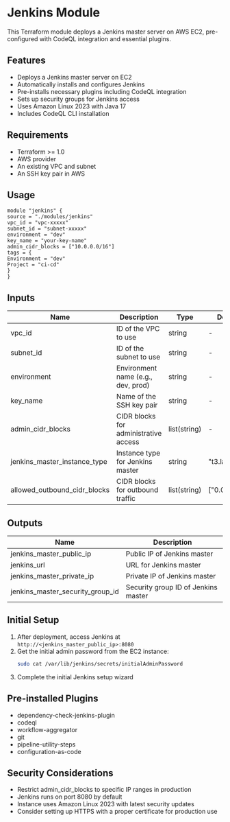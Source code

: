 # Jenkins Module

This Terraform module deploys a Jenkins master server on AWS EC2, pre-configured with CodeQL integration and essential plugins.

## Features

- Deploys a Jenkins master server on EC2
- Automatically installs and configures Jenkins
- Pre-installs necessary plugins including CodeQL integration
- Sets up security groups for Jenkins access
- Uses Amazon Linux 2023 with Java 17
- Includes CodeQL CLI installation

## Requirements

- Terraform >= 1.0
- AWS provider
- An existing VPC and subnet
- An SSH key pair in AWS

## Usage
```hcl
module "jenkins" {
source = "./modules/jenkins"
vpc_id = "vpc-xxxxx"
subnet_id = "subnet-xxxxx"
environment = "dev"
key_name = "your-key-name"
admin_cidr_blocks = ["10.0.0.0/16"]
tags = {
Environment = "dev"
Project = "ci-cd"
}
}
```

## Inputs

| Name | Description | Type | Default | Required |
|------|-------------|------|---------|----------|
| vpc_id | ID of the VPC to use | string | - | yes |
| subnet_id | ID of the subnet to use | string | - | yes |
| environment | Environment name (e.g., dev, prod) | string | - | yes |
| key_name | Name of the SSH key pair | string | - | yes |
| admin_cidr_blocks | CIDR blocks for administrative access | list(string) | - | yes |
| jenkins_master_instance_type | Instance type for Jenkins master | string | "t3.large" | no |
| allowed_outbound_cidr_blocks | CIDR blocks for outbound traffic | list(string) | ["0.0.0.0/0"] | no |

## Outputs

| Name | Description |
|------|-------------|
| jenkins_master_public_ip | Public IP of Jenkins master |
| jenkins_url | URL for Jenkins master |
| jenkins_master_private_ip | Private IP of Jenkins master |
| jenkins_master_security_group_id | Security group ID of Jenkins master |

## Initial Setup

1. After deployment, access Jenkins at `http://<jenkins_master_public_ip>:8080`
2. Get the initial admin password from the EC2 instance:
   ```bash
   sudo cat /var/lib/jenkins/secrets/initialAdminPassword
   ```
3. Complete the initial Jenkins setup wizard

## Pre-installed Plugins

- dependency-check-jenkins-plugin
- codeql
- workflow-aggregator
- git
- pipeline-utility-steps
- configuration-as-code

## Security Considerations

- Restrict admin_cidr_blocks to specific IP ranges in production
- Jenkins runs on port 8080 by default
- Instance uses Amazon Linux 2023 with latest security updates
- Consider setting up HTTPS with a proper certificate for production use